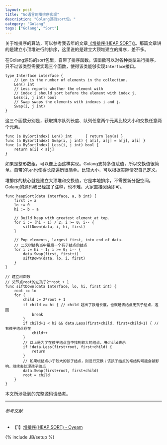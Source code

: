```yaml
---
layout: post
title: "Go语言的堆排序实现"
description: "Golang源码sort包。"
category: "Golang"
tags: ["Golang", "Sort"]
---
```


关于堆排序的算法，可以参考我去年的文章[《堆排序(HEAP SORT)》](https://blog.cyeam.com/computer%20science/2013/04/06/heapsort)。那篇文章讲的是建立小顶堆进行的排序，这里说的是建立大顶堆建立的排序，差不多。

在Golang源码的sort包里，自带了排序函数。该函数可以对各种类型进行排序，只不过该类型需要实现三个函数，使得该类能够实现`Interface`接口。

	type Interface interface {
		// Len is the number of elements in the collection.
		Len() int
		// Less reports whether the element with
		// index i should sort before the element with index j.
		Less(i, j int) bool
		// Swap swaps the elements with indexes i and j.
		Swap(i, j int)
	}

这三个函数分别是，获取排序队列长度、队列任意两个元素比较大小和交换任意两个元素。

	func (a BySortIndex) Len() int      { return len(a) }
	func (a BySortIndex) Swap(i, j int) { a[i], a[j] = a[j], a[i] }
	func (a BySortIndex) Less(i, j int) bool {
		return a[i] < a[j]
	}

如果是整形数组，可以像上面这样实现。Golang支持多值赋值，所以交换值很简单。自带的`len`也使得长度遍历很简单。比较大小，可以根据实际情况自己定义。

堆排序的核心就是建立大顶堆和交换值，它是本地排序，不需要新分配空间。Golang的源码我已经加了注释，也不难，大家直接阅读即可。

	func heapSort(data Interface, a, b int) {
		first := a
		lo := 0
		hi := b - a
	
		// Build heap with greatest element at top.
		for i := (hi - 1) / 2; i >= 0; i-- {
			siftDown(data, i, hi, first)
		}
	
		// Pop elements, largest first, into end of data.
		// 二叉树结构当中最后一个有子结点的结点
		for i := hi - 1; i >= 0; i-- {
			data.Swap(first, first+i)
			siftDown(data, lo, i, first)
		}
	}
	
	// 建立树函数
	// 父节点root的左孩子2*root + 1
	func siftDown(data Interface, lo, hi, first int) {
		root := lo
		for {
			child := 2*root + 1
			if child >= hi { // child 超出了数组长度，也就是该结点无孩子结点，返回
				break
			}
			if child+1 < hi && data.Less(first+child, first+child+1) { // 右孩子结点存在
				child++
			}
			// 以上是为了在孩子结点当中找到较大的结点，用child表示
			if !data.Less(first+root, first+child) {
				return
			}
			// 如果根结点小于较大的孩子结点，则进行交换；该孩子结点的堆结构可能会被影响，继续去处理孩子结点
			data.Swap(first+root, first+child)
			root = child
		}
	}

本文所涉及到的完整源码请[参考](https://github.com/mnhkahn/go_code/blob/master/heapsort.go)。

---

###### *参考文献*
+ 【1】[堆排序(HEAP SORT) - Cyeam](https://blog.cyeam.com/computer%20science/2013/04/06/heapsort)

{% include JB/setup %}